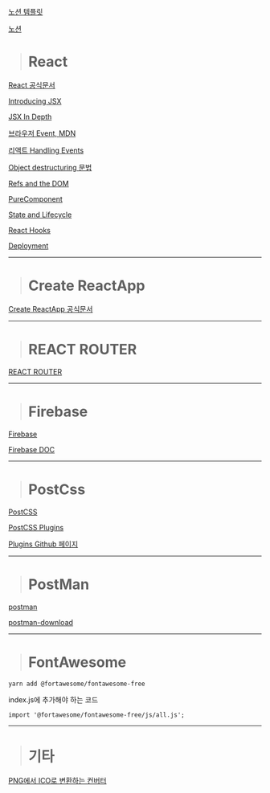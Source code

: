 [노션 템플릿](https://www.notion.so/React-Basic-Course-Study-Plan-Template-27101af826954f9fb9265c594f4fd5bb)

[노션](https://www.notion.so/)

> # React

[React 공식문서](https://reactjs.org/docs/getting-started.html)

[Introducing JSX](https://reactjs.org/docs/introducing-jsx.html)

[JSX In Depth](https://reactjs.org/docs/jsx-in-depth.html)

[브라우저 Event, MDN](https://developer.mozilla.org/en-US/docs/Web/API/Event)

[리액트 Handling Events](https://reactjs.org/docs/handling-events.html)

[Object destructuring 문법](https://developer.mozilla.org/en-US/docs/Web/JavaScript/Reference/Operators/Destructuring_assignment)

[Refs and the DOM](https://reactjs.org/docs/refs-and-the-dom.html)

[PureComponent](https://reactjs.org/docs/react-api.html#reactpurecomponent)

[State and Lifecycle](https://reactjs.org/docs/state-and-lifecycle.html)

[React Hooks](https://reactjs.org/docs/hooks-intro.html)

[Deployment](https://create-react-app.dev/docs/deployment)

---

> # Create ReactApp

[Create ReactApp 공식문서](https://create-react-app.dev/docs/getting-started)

---

> # REACT ROUTER

[REACT ROUTER](https://reactrouter.com/web/api/Hooks)

---

> # Firebase

[Firebase](https://firebase.google.com/?hl=ko)  

[Firebase DOC](https://firebase.google.com/docs?authuser=0)

---

> # PostCss

[PostCSS](https://postcss.org/)

[PostCSS Plugins](https://www.postcss.parts/)

[Plugins Github 페이지](https://github.com/postcss/postcss/blob/master/docs/plugins.md)

---

> # PostMan

[postman](https://www.postman.com/)

[postman-download](https://www.postman.com/downloads/)

---

> # FontAwesome

```
yarn add @fortawesome/fontawesome-free
```

index.js에 추가해야 하는 코드

```
import '@fortawesome/fontawesome-free/js/all.js';
```

---

> # 기타

[PNG에서 ICO로 변환하는 컨버터](https://convertio.co/kr/)  